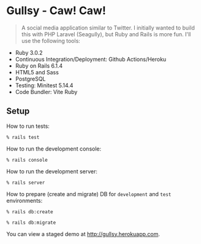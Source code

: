 # Gullsy - Caw! Caw!

> A social media application similar to Twitter. I initially wanted to build this with PHP Laravel (Seagully), but Ruby and Rails is more fun. I'll use the following tools:

* Ruby 3.0.2
* Continuous Integration/Deployment: Github Actions/Heroku
* Ruby on Rails 6.1.4
* HTML5 and Sass
* PostgreSQL
* Testing: Minitest 5.14.4
* Code Bundler: Vite Ruby

## Setup

How to run tests:

```
% rails test
```

How to run the development console:

```
% rails console
```

How to run the development server:

```
% rails server
```

How to prepare (create and migrate) DB for `development` and `test` environments:

```
% rails db:create

% rails db:migrate
```

You can view a staged demo at http://gullsy.herokuapp.com.
